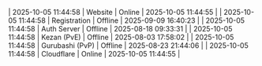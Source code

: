| 2025-10-05 11:44:58 | Website | Online | 2025-10-05 11:44:55 |
| 2025-10-05 11:44:58 | Registration | Offline | 2025-09-09 16:40:23 |
| 2025-10-05 11:44:58 | Auth Server | Offline | 2025-08-18 09:33:31 |
| 2025-10-05 11:44:58 | Kezan (PvE) | Offline | 2025-08-03 17:58:02 |
| 2025-10-05 11:44:58 | Gurubashi (PvP) | Offline | 2025-08-23 21:44:06 |
| 2025-10-05 11:44:58 | Cloudflare | Online | 2025-10-05 11:44:55 |
